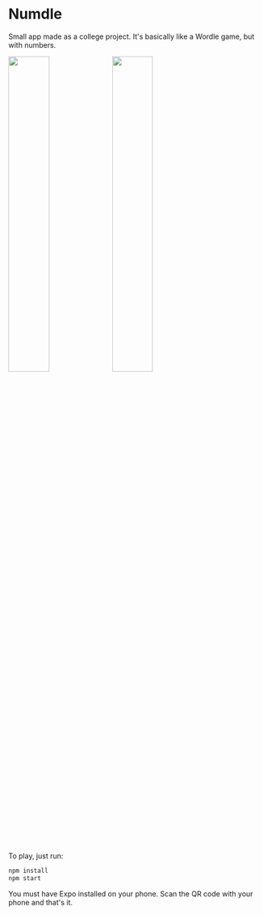 # Numdle

Small app made as a college project. It's basically like a Wordle game, but with numbers.

<p float="left">
  <img src="https://user-images.githubusercontent.com/11776905/210111799-a1227756-c570-458e-8dea-aecb3aa78451.jpg" width="40%" />
  <img src="https://user-images.githubusercontent.com/11776905/210111801-0a66ef11-b1af-4fb3-b831-d8e28e8c8d3d.jpg" width="40%" />
</p>

To play, just run:

```sh
npm install
npm start
```

You must have Expo installed on your phone. Scan the QR code with your phone and that's it.
